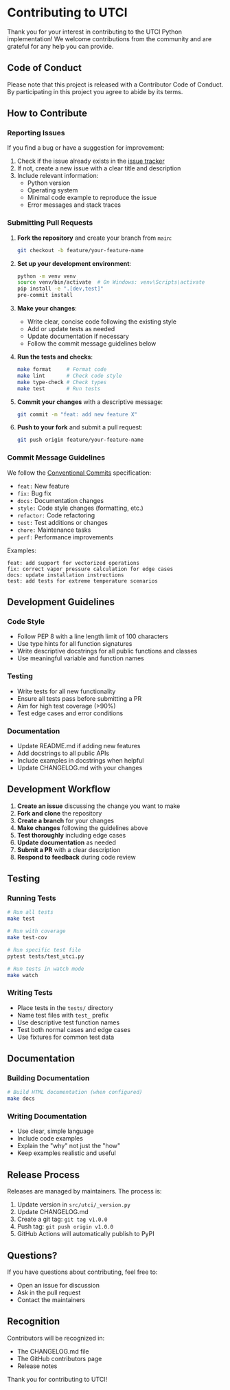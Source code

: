 # Contributing to UTCI

Thank you for your interest in contributing to the UTCI Python implementation! We welcome contributions from the community and are grateful for any help you can provide.

## Code of Conduct

Please note that this project is released with a Contributor Code of Conduct. By participating in this project you agree to abide by its terms.

## How to Contribute

### Reporting Issues

If you find a bug or have a suggestion for improvement:

1. Check if the issue already exists in the [issue tracker](https://github.com/marvell/utci/issues)
2. If not, create a new issue with a clear title and description
3. Include relevant information:
   - Python version
   - Operating system
   - Minimal code example to reproduce the issue
   - Error messages and stack traces

### Submitting Pull Requests

1. **Fork the repository** and create your branch from `main`:
   ```bash
   git checkout -b feature/your-feature-name
   ```

2. **Set up your development environment**:
   ```bash
   python -m venv venv
   source venv/bin/activate  # On Windows: venv\Scripts\activate
   pip install -e ".[dev,test]"
   pre-commit install
   ```

3. **Make your changes**:
   - Write clear, concise code following the existing style
   - Add or update tests as needed
   - Update documentation if necessary
   - Follow the commit message guidelines below

4. **Run the tests and checks**:
   ```bash
   make format     # Format code
   make lint       # Check code style
   make type-check # Check types
   make test       # Run tests
   ```

5. **Commit your changes** with a descriptive message:
   ```bash
   git commit -m "feat: add new feature X"
   ```

6. **Push to your fork** and submit a pull request:
   ```bash
   git push origin feature/your-feature-name
   ```

### Commit Message Guidelines

We follow the [Conventional Commits](https://www.conventionalcommits.org/) specification:

- `feat:` New feature
- `fix:` Bug fix
- `docs:` Documentation changes
- `style:` Code style changes (formatting, etc.)
- `refactor:` Code refactoring
- `test:` Test additions or changes
- `chore:` Maintenance tasks
- `perf:` Performance improvements

Examples:
```
feat: add support for vectorized operations
fix: correct vapor pressure calculation for edge cases
docs: update installation instructions
test: add tests for extreme temperature scenarios
```

## Development Guidelines

### Code Style

- Follow PEP 8 with a line length limit of 100 characters
- Use type hints for all function signatures
- Write descriptive docstrings for all public functions and classes
- Use meaningful variable and function names

### Testing

- Write tests for all new functionality
- Ensure all tests pass before submitting a PR
- Aim for high test coverage (>90%)
- Test edge cases and error conditions

### Documentation

- Update README.md if adding new features
- Add docstrings to all public APIs
- Include examples in docstrings when helpful
- Update CHANGELOG.md with your changes

## Development Workflow

1. **Create an issue** discussing the change you want to make
2. **Fork and clone** the repository
3. **Create a branch** for your changes
4. **Make changes** following the guidelines above
5. **Test thoroughly** including edge cases
6. **Update documentation** as needed
7. **Submit a PR** with a clear description
8. **Respond to feedback** during code review

## Testing

### Running Tests

```bash
# Run all tests
make test

# Run with coverage
make test-cov

# Run specific test file
pytest tests/test_utci.py

# Run tests in watch mode
make watch
```

### Writing Tests

- Place tests in the `tests/` directory
- Name test files with `test_` prefix
- Use descriptive test function names
- Test both normal cases and edge cases
- Use fixtures for common test data

## Documentation

### Building Documentation

```bash
# Build HTML documentation (when configured)
make docs
```

### Writing Documentation

- Use clear, simple language
- Include code examples
- Explain the "why" not just the "how"
- Keep examples realistic and useful

## Release Process

Releases are managed by maintainers. The process is:

1. Update version in `src/utci/_version.py`
2. Update CHANGELOG.md
3. Create a git tag: `git tag v1.0.0`
4. Push tag: `git push origin v1.0.0`
5. GitHub Actions will automatically publish to PyPI

## Questions?

If you have questions about contributing, feel free to:

- Open an issue for discussion
- Ask in the pull request
- Contact the maintainers

## Recognition

Contributors will be recognized in:
- The CHANGELOG.md file
- The GitHub contributors page
- Release notes

Thank you for contributing to UTCI!